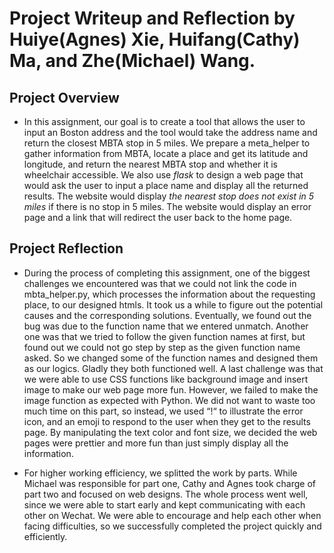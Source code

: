 # Project Writeup and Reflection by Huiye(Agnes) Xie, Huifang(Cathy) Ma, and Zhe(Michael) Wang.

## Project Overview

- In this assignment, our goal is to create a tool that allows the user to input an Boston address and the tool would take the address name and return the closest MBTA stop in 5 miles. We prepare a meta_helper to gather information from MBTA, locate a place and get its latitude and longitude, and return the nearest MBTA stop and whether it is wheelchair accessible. We also use *flask* to design a web page that would ask the user to input a place name and display all the returned results. The website would display *the nearest stop does not exist in 5 miles* if there is no stop in 5 miles. The website would display an error page and a link that will redirect the user back to the home page.

## Project Reflection
- During the process of completing this assignment, one of the biggest challenges we encountered was that we could not link the code in mbta_helper.py, which processes the information about the requesting place, to our designed htmls. It took us a while to figure out the potential causes and the corresponding solutions. Eventually, we found out the bug was due to the function name that we entered unmatch. Another one was that we tried to follow the given function names at first, but found out we could not go step by step as the given function name asked. So we changed some of the function names and designed them as our logics. Gladly they both functioned well. A last challenge was that we were able to use CSS functions like background image and insert image to make our web page more fun. However, we failed to make the image function as expected with Python. We did not want to waste too much time on this part, so instead, we used “!“ to illustrate the error icon, and an emoji to respond to the user when they get to the results page. By manipulating the text color and font size, we decided the web pages were prettier and more fun than just simply display all the information.

- For higher working efficiency, we splitted the work by parts. While Michael was responsible for part one, Cathy and Agnes took charge of part two and focused on web designs. The whole process went well, since we were able to start early and kept communicating with each other on Wechat. We were able to encourage and help each other when facing difficulties, so we successfully completed the project quickly and efficiently.

